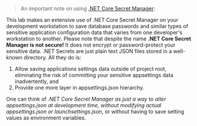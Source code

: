 <!--
+++
title = ".NET Core Secret Manager"
menutitle = ".NET Core Secret Manager Note"
date = 2019-10-13T19:55:57-04:00
weight = 30
+++
-->

> An important note on using [.NET Core Secret Manager](https://docs.microsoft.com/en-us/aspnet/core/security/app-secrets?view=aspnetcore-2.2&tabs=windows#secret-manager):

This lab makes an extensive use of .NET Core Secret Manager on your development workstation to save database passwords and similar types of sensitive application configuration data that varies from one developer's workstation to another. Please note that despite the name **.NET Core Secret Manager is not secure!** It does not encrypt or password-protect your sensitive data. .NET Secrets are just plain text JSON files stored in a well-known directory. All they do is:

1. Allow saving applications settings data outside of project root, eliminating the risk of committing your sensitive appsettings data inadvertently, and 
2. Provide one more layer in appsettings.json hierarchy.

One can think of *.NET Core Secret Manager as just a way to alter appsettings.json at development time, without modifying actual appsettings.json or launchsettings.json*, or without having to save setting values as environment variables.
